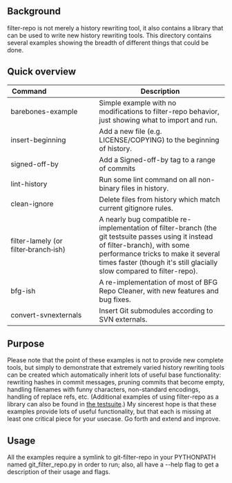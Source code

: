 ## Background

filter-repo is not merely a history rewriting tool, it also contains a
library that can be used to write new history rewriting tools.  This
directory contains several examples showing the breadth of different things
that could be done.

## Quick overview

Command&nbsp;&nbsp;&nbsp;&nbsp;&nbsp;&nbsp;&nbsp;&nbsp;&nbsp;&nbsp;&nbsp;&nbsp;&nbsp;&nbsp;&nbsp;&nbsp;&nbsp;&nbsp;&nbsp;&nbsp;&nbsp;&nbsp;&nbsp;&nbsp; |Description
-------|-----------
barebones-example    |Simple example with no modifications to filter-repo behavior, just showing what to import and run.
insert-beginning     |Add a new file (e.g. LICENSE/COPYING) to the beginning of history.
signed-off-by        |Add a Signed-off-by tag to a range of commits
lint-history         |Run some lint command on all non-binary files in history.
clean-ignore         |Delete files from history which match current gitignore rules.
filter-lamely (or filter&#8209;branch&#8209;ish) |A nearly bug compatible re-implementation of filter-branch (the git testsuite passes using it instead of filter-branch), with some performance tricks to make it several times faster (though it's still glacially slow compared to filter-repo).
bfg-ish              |A re-implementation of most of BFG Repo Cleaner, with new features and bug fixes.
convert-svnexternals |Insert Git submodules according to SVN externals.

## Purpose

Please note that the point of these examples is not to provide new complete
tools, but simply to demonstrate that extremely varied history rewriting
tools can be created which automatically inherit lots of useful base
functionality: rewriting hashes in commit messages, pruning commits that
become empty, handling filenames with funny characters, non-standard
encodings, handling of replace refs, etc.  (Additional examples of using
filter-repo as a library can also be found in [the
testsuite](../../t/t9391/).)  My sincerest hope is that these examples
provide lots of useful functionality, but that each is missing at least one
critical piece for your usecase.  Go forth and extend and improve.

## Usage

All the examples require a symlink to git-filter-repo in your PYTHONPATH
named git_filter_repo.py in order to run; also, all have a --help flag to
get a description of their usage and flags.
